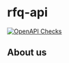 # rfq-api

[![OpenAPI Checks](https://github.com/christinatschol/rfq-api/actions/workflows/actions.yml/badge.svg)](https://github.com/christinatschol/rfq-api/actions/workflows/actions.yml)


## About us